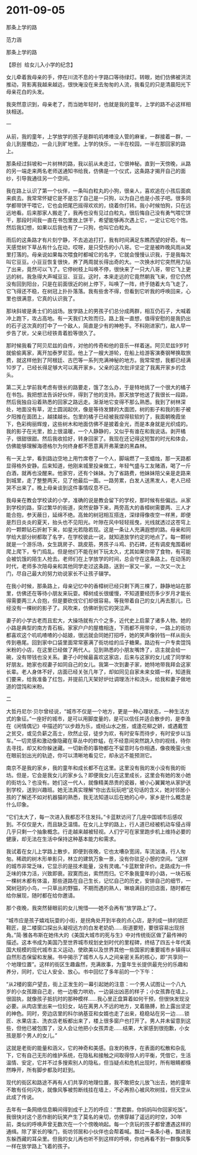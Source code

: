 # 2011-09-05

那条上学的路

范力涵

那条上学的路

【原创  给女儿入小学的纪念】

女儿牵着我母亲的手，停在川流不息的十字路口等待绿灯。转眼，她们仿佛被洪流推动，背影离我越来越远，很快淹没在来去匆匆的人流，我看见的只是清晨阳光下母亲花白的头发。

我突然意识到，母亲老了，而当她年轻时，也就是我的童年，上学的路不必这样相扶相送。

一

从前，我的童年，上学放学的孩子是群叽叽喳喳没人管的麻雀，一群接着一群，一会儿到屋檐边，一会儿到旷地里。上学的快乐，一半在校园，一半在那回家的路上。

那条经过斜坡和一片树林的路，我以前从未走过，它很神秘。直到一天傍晚，从路的另一端走来两名老师送通知书给我，仿佛是一个仪式，这条路才揭开自己的面纱，引导我通往另一个空间。

我在路上认识了第一个伙伴，一条叫白粒丸的小狗，很亲人，喜欢追在小孩后面疯来疯去。我常常怀疑它是不是忘了自己是一只狗，以为自己也是小孩子吧。很多同学都带饼干喂它，它也会把尾巴摇得欢欢的，绕着你打转。我小时候怕狗，只在远远地看。后来那家人搬走了，我再也没有见过白粒丸，很后悔自己没有勇气喂它饼干，那段时间我一直在书包里放上饼干，希望能够再次遇上它，一定让它吃个饱。然后我幻想，如果以后我也有了一只狗，也叫它白粒丸。

雨后的这条路才有片刻宁静，不去追追打打，我有时间满足东瞧西望的好奇。有一天感觉树下草丛有什么在动，哎呀，是只受伤的小八哥。它一定是被昨晚风雨从窝里打落的。母亲说如果每次喂食时都喊它的名字，它就会慢慢认识我，于是我每次叫它豆豆。小豆豆恢复很快，养了两周就长得出奇的大。一次换水时它突然用力钻了出来，竟然可以飞了。它停树枝上叫唤不停，很快来了一只大八哥，带它飞上更远的树。我急得大声喊豆豆、豆豆。这时，本来走远的它竟然朝我飞来，但它仍然没有回到阳台，只是在前面很近的树上停下，叫唤了一阵，终于随着大鸟飞走了，它飞得还不稳，在树冠上扑扑落落。我有些舍不得，但看到它听我的呼唤回来，心里也很满意，它真的认识我了。

那块斜坡是勇士们的战场。放学路上的男孩子们总分成两群，相互仍石子，大喊着冲上跑下，攻占高地。有一天我们大败而归，路上我一直想，值得安慰的是我扔出的石子这次真的打中了一个敌人，简直是少有的神枪手。不料刚进家门，敌人早一步告了状，父亲已经铁青着脸等很久了。

那时候我看了阿贝尼兹的自传，对他的传奇和他的音乐一样着迷。阿贝尼兹9岁时就偷偷离家，离开加泰罗尼亚。他上了一艘大游轮，在船上给游客演奏钢琴换取旅费，就这样他到了阿根廷、古巴等一系列充满神秘的地方。我常常想，我都已经满10岁了，已经长得足够大可以离开家乡。父亲的这次批评坚定了我离开家乡的念头。

第二天上学前我考虑有很长的路要走，饿了怎么办，于是特地挑了一个很大的橘子在书包。我把想法告诉好伙伴，得到了他的支持。那天放学他送了我很长一段路，然后我独自沿着熟悉的回家之路远走。渐渐地它变得不那么熟悉。我到了树林深处，地面没有草，泥土圆润起伏，像是等待发酵的大面团，树的影子和我的影子被夕阳推在面团上，越揉越长。包里的橘子已经被我捏得软软的了，我面朝晚霞坐下，色彩绚丽辉煌，这些树木和地面仿佛不是披着金光，而是本身就是光织成的。我的影子在光里，脸上很温暖，一个人静静的，又似乎有谁在和我说话。剥开橘子，很甜很甜。然后我收拾好，转身回家了。我现在还记得这短暂的时光和体会，仿佛能够理解海德格尔为何终身都不愿意离开弗莱堡的黑森林。

有一天上学，看到路边空地上用竹席卷了一个人，脚端燃了一支蜡烛，那一天路都显得格外安静。后来知道，他刚来城里投亲做工，年轻气盛与工友赌酒，喝了一斤白酒，就再也没醒来。他家穷，还有个妹妹。为了省路费，他妹妹陪父亲是走路来到城里，走了整整两天，见了他最后一面。一路劳累，白发人送黑发人，老人已经哭不出来了。晚上母亲谈到这件事情叹息不已。

我母亲在教会学校读的小学，准确的说是教会留下的学校，那时候有些偏远。从家到学校的路，穿过繁华的街道，突然安静下来，两旁高大的香樟树需要两、三人才能合抱，参天蔽日，延绵不绝。高耸的树冠相互搭连，深绿得像夜空一样黑，即便是烈日炎炎的夏天，抬头也不见阳光。叶隙在风中轻轻摇曳，光线就透过这苍穹上的一颗颗钻石折射下来，如星光若隐若现。这是一条让人充满遐想的路。母亲和同学给大部分树都取了名字，在学校彼此一说，就知道放学约定的地点了。每一颗树就是一个游乐场，女生跳房子、跳皮筋，男孩子斗鸡、扔石碑，还有调皮鬼围着树爬上爬下，专门捣乱。但是他们不能在树下玩太久，尤其如果你带了食物，有可能会被饥饿的陌生人抢去。老师们在上学放学的时间，总会守在这条路上。在动荡的时代，老师多次陪母亲和其他同学走过这条路，送到一家又一家，一次又一次上门，尽自己最大的努力劝说家长不让孩子辍学。

在我小时候，那条路上，母亲记忆中的香樟树已经只剩下两三棵了，静静地站在那里，仿佛还在等待小朋友来玩耍。樟树成长很缓慢，不知道要经历多少岁月才能长得需要两三人合抱，但是要砍伐它们却很容易。等我带着自己的女儿再去那儿，已经没有一棵树的影子了。风吹来，仿佛听到它的哭泣声。

妻子的小学古老而且宏大，大操场就有六个之多，近代史上启蒙了诸多人物。她的小路是典型的南方青石板。家家户户的屋檐相连，下雨都不用带伞，一路上的街坊都喜欢这个叽叽喳喳的小姑娘，很远就会同她打招呼，她的笑声像铃铛一样从街头传到巷尾。回到家中口袋里面常常塞满了街坊给的瓜子糖果。路边有一户专卖馄饨米粉的小店，在这里已经做了两代人。见到熟悉的小朋友嘴馋了，店主就会给一碗，没有带钱也没关系。妻子小时候最喜欢这家店，后来与这家的女儿成了同学和好朋友。她家也视妻子如同自己的女儿。我第一次到妻子家，她特地带我拜会这家长辈。老人身体不好，店面已经关张几年了，却如同见自家未来女婿一样，知道我们要来，给我准备了红包，并提前几天架好炉灶调理汤汁和浇头，给我和妻子做地道的馄饨和米粉。

二

大哲丹尼尔·贝尔曾经说，“城市不仅是一个地方，更是一种心理状态，一种生活方式的象征。”一座好的城市，是可以用脚度量的，是可以信任并适合散步的，是李渔在《闲情偶记》中描述的“以步趋为乐，或经山水之胜，或逢花柳之妍，或遇戴笠之贫交，或见负薪之高士，欣然止驭，徒步为欢，有时安车而待步，有时安步以当车。”一切灵感和激动像隐藏在草丛中的蚱蜢，在不经意间突然跳入你的视线，待你去寻找，却又和你躲迷藏。一切新奇的事物都在不留意时与你相遇，像夜晚萤火虫在眼前划出光的轨迹，你可以清晰地看见它，却永远不能预测它。

南京不是我的家乡，我的童年和成长都不在这里。这里没有我的发小没有我的街坊。但是，它会是我女儿的家乡么？即便我女儿在这里成长，这里会有她的发小她的街坊么？也没有。她们这一代人，就像精美昂贵的瓷器，被小心翼翼地从家护送到学校，送到兴趣班。她无法真实理解“你出去玩玩吧”这句话的含义，她对邻居小孩的了解还不如对机器猫的熟悉，我无法知道以后在她的心中，家乡是什么概念是什么印象。

“它们太大了，每一次进入我都忍不住发抖。”卡蓝默访问了几座中国城市后感叹到。不仅仅是大，而且缺乏温情。在女儿上学的路上，行人道已经被机动车侵占得几乎只剩一个抽象概念。行走越来越被轻视。人们宁可在家里跑步机上维持必要的健康，却无法在生活中保持这种基本能力和需求。

我试着在女儿上学路上散步。即便到夜晚，它也太嘈杂宽阔，车流汹涌，行人匆匆。稀疏的树木形单影只，林立的建筑万象一景，没有你驻足小憩的空间。“这样的城市非常乏味，它显示的是技术能量，没有灵魂。”卡蓝默曾评价。走路成为一件乏味的体力活，兴致即衰。寂寞而出，索然而归。它不象我童年的小路，一块石板一棵树木都有体温，那些道路在自己生长，记忆自己的历史，安排自己的细节，一窝树冠的小鸟，一只草丛的野猫，不期而遇的熟人，琳琅满目的旧店面，随时都在给你展现，随时都在给你邀请。

那个夜晚，我突然替眼前的女儿惋惜——她不会再有“放学路上”了。

“城市应是孩子嬉戏玩耍的小街，是拐角处开到半夜的点心店，是列成一排的锁匠鞋匠，是二楼窗口探出头凝视远方的白发老奶奶……街道要短，要很容易出现拐角。”简·雅各布斯在她伟大的《美国大城市的死与生》中对传统街区做了最传神的描述。这本书成为美国乃至世界城市规划史划时代的里程碑，终结了四五十年代美国大规模的现代城市主义运动，使欧美以及世界其他一些国家的重要城市乡镇得以自然形态保留和发展。书中揭示了城市人与人之间亲密关系的核心，即“共享同一个地理位置”。这样的街区生趣盎然，充满故事，为童年生长提供最充分的乐趣和养分，同时，它让人安全、放心。书中回忆了多年前的一个下午：

“从2楼的窗户望去，街上正发生的一幕引起她的注意：一个男人试图让一个八九岁的小女孩跟自己走，他一边极力哄劝，一边装出凶恶的样子；小女孩靠在墙上，很固执，就像孩子抵抗时的那种模样……我心里正盘算着如何干预，但很快发现没必要。从肉店里出来一位妇女，站在离男人不远的地方，叉着胳膊，脸上露出坚定的神色。同时，旁边店里的科尔纳基亚和女婿也走了出来，稳稳站在另一边……锁匠、水果店主、洗衣店老板都出来了，楼上很多窗户也打开了。男人并未留意到这些，但他已被包围了，没人会让他把小女孩弄走……结果，大家感到很抱歉，小女孩是那个男人的女儿。”

这就是老街的能量和涵义，它的神奇和美感。自发的秩序，在表面的松散和杂乱下，它有自己无形的维护系统，在隐私和接触之间取得惊人的平衡，凭借它，生活温情、安定，它并不过多搜索别人的隐私，但当疑点和危机出现时，所有眼睛都倏然睁开，所有脚步都及时赶到。

现代的街区和路途不再有人们共享的地理位置，我不敢把女儿放飞出去，她的童年不敢有任何闪失，就像风筝被剪断线挂在墙上，不必再担心被风吹树挂，但天空从此成了传说。

去年有一条网络信息瞬间得到成千上万的呼应：“贾君鹏，你妈妈叫你回家吃饭”。我很快对这个恶作剧的玩笑产生了莫名的亲切，仿佛穿越了遥远的时空，30年前，类似的呼唤声曾无数次在一个个傍晚响起。每一个贪玩的孩子都曾遭遇这样的通缉。除了家长的嗓门，街坊邻居和小伙伴也会帮着喊。飘过一条条小巷，飘进我东躲西藏的耳朵里。但我的女儿再也听不到这样的呼唤，你也再看不到一群像风筝一样在放学路上飞着的孩子。
